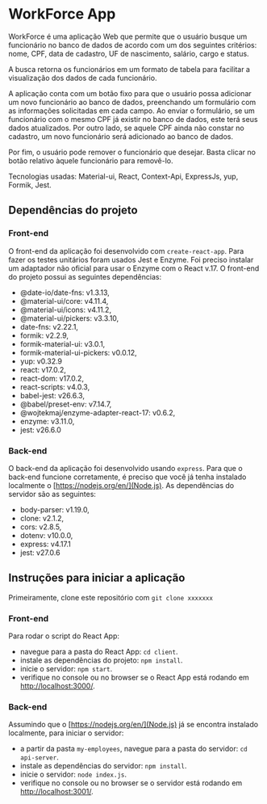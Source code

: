 # WorkForce App

WorkForce é uma aplicação Web que permite que o usuário busque um funcionário no banco de dados de acordo com um dos seguintes critérios: nome, CPF, data de cadastro, UF de nascimento, salário, cargo e status.

A busca retorna os funcionários em um formato de tabela para facilitar a visualização dos dados de cada funcionário.

A aplicação conta com um botão fixo para que o usuário possa adicionar um novo funcionário ao banco de dados, preenchando um formulário com as informações solicitadas em cada campo. Ao enviar o formulário, se um funcionário com o mesmo CPF já existir no banco de dados, este terá seus dados atualizados. Por outro lado, se aquele CPF ainda não constar no cadastro, um novo funcionário será adicionado ao banco de dados.

Por fim, o usuário pode remover o funcionário que desejar. Basta clicar no botão relativo àquele funcionário para removê-lo.

Tecnologias usadas: Material-ui, React, Context-Api, ExpressJs, yup, Formik, Jest.


## Dependências do projeto

### Front-end

O front-end da aplicação foi desenvolvido com `create-react-app`. Para fazer os testes unitários foram usados Jest e Enzyme. Foi preciso instalar um adaptador não oficial para usar o Enzyme com o React v.17. O front-end do projeto possui as seguintes dependências:

- @date-io/date-fns: v1.3.13,
- @material-ui/core: v4.11.4,
- @material-ui/icons: v4.11.2,
- @material-ui/pickers: v3.3.10,
- date-fns: v2.22.1,
- formik: v2.2.9,
- formik-material-ui: v3.0.1,
- formik-material-ui-pickers: v0.0.12,
- yup: v0.32.9
- react: v17.0.2,
- react-dom: v17.0.2,
- react-scripts: v4.0.3,
- babel-jest: v26.6.3,
- @babel/preset-env: v7.14.7,
- @wojtekmaj/enzyme-adapter-react-17: v0.6.2,
- enzyme: v3.11.0,
- jest: v26.6.0

### Back-end

O back-end da aplicação foi desenvolvido usando `express`. Para que o back-end funcione corretamente, é preciso que você já tenha instalado localmente o [https://nodejs.org/en/](Node.js). As dependências do servidor são as seguintes:

- body-parser: v1.19.0,
- clone: v2.1.2,
- cors: v2.8.5,
- dotenv: v10.0.0,
- express: v4.17.1
- jest: v27.0.6

## Instruções para iniciar a aplicação

Primeiramente, clone este repositório com `git clone xxxxxxx`

### Front-end

Para rodar o script do React App:

- navegue para a pasta do React App: `cd client`.
- instale as dependências do projeto: `npm install`.
- inicie o servidor: `npm start`.
- verifique no console ou no browser se o React App está rodando em [http://localhost:3000/](http://localhost:3000/).

### Back-end

Assumindo que o [https://nodejs.org/en/](Node.js) já se encontra instalado localmente, para iniciar o servidor:

- a partir da pasta `my-employees`, navegue para a pasta do servidor: `cd api-server`.
- instale as dependências do servidor: `npm install`.
- inicie o servidor: `node index.js`.
- verifique no console ou no browser se o servidor está rodando em [http://localhost:3001/](http://localhost:3001/).
